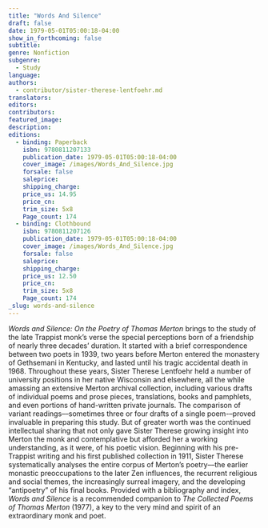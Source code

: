 ```yaml
---
title: "Words And Silence"
draft: false
date: 1979-05-01T05:00:18-04:00
show_in_forthcoming: false
subtitle:
genre: Nonfiction
subgenre:
  - Study
language:
authors:
  - contributor/sister-therese-lentfoehr.md
translators:
editors:
contributors:
featured_image:
description:
editions:
  - binding: Paperback
    isbn: 9780811207133
    publication_date: 1979-05-01T05:00:18-04:00
    cover_image: /images/Words_And_Silence.jpg
    forsale: false
    saleprice:
    shipping_charge:
    price_us: 14.95
    price_cn:
    trim_size: 5x8
    Page_count: 174
  - binding: Clothbound
    isbn: 9780811207126
    publication_date: 1979-05-01T05:00:18-04:00
    cover_image: /images/Words_And_Silence.jpg
    forsale: false
    saleprice:
    shipping_charge:
    price_us: 12.50
    price_cn:
    trim_size: 5x8
    Page_count: 174
_slug: words-and-silence
---
```


_Words and Silence: On the Poetry of Thomas Merton_ brings to the study of the late Trappist monk’s verse the special perceptions born of a friendship of nearly three decades’ duration. It started with a brief correspondence between two poets in 1939, two years before Merton entered the monastery of Gethsemani in Kentucky, and lasted until his tragic accidental death in 1968. Throughout these years, Sister Therese Lentfoehr held a number of university positions in her native Wisconsin and elsewhere, all the while amassing an extensive Merton archival collection, including various drafts of individual poems and prose pieces, translations, books and pamphlets, and even portions of hand-written private journals. The comparison of variant readings––sometimes three or four drafts of a single poem-–proved invaluable in preparing this study. But of greater worth was the continued intellectual sharing that not only gave Sister Therese growing insight into Merton the monk and contemplative but afforded her a working understanding, as it were, of his poetic vision. Beginning with his pre-Trappist writing and his first published collection in 1911, Sister Therese systematically analyses the entire corpus of Merton’s poetry––the earlier monastic preoccupations to the later Zen influences, the recurrent religious and social themes, the increasingly surreal imagery, and the developing “antipoetry” of his final books. Provided with a bibliography and index, _Words and Silence_ is a recommended companion to _The Collected Poems of Thomas Merton_ (1977), a key to the very mind and spirit of an extraordinary monk and poet.


